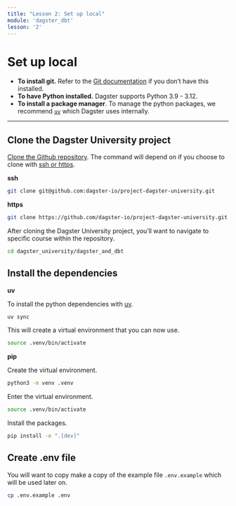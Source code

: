 ```yaml
---
title: "Lesson 2: Set up local"
module: 'dagster_dbt'
lesson: '2'
---
```


# Set up local

- **To install git.** Refer to the [Git documentation](https://github.com/git-guides/install-git) if you don’t have this installed.
- **To have Python installed.**  Dagster supports Python 3.9 - 3.12.
- **To install a package manager**. To manage the python packages, we recommend [`uv`]((https://docs.astral.sh/uv/)) which Dagster uses internally.

---

## Clone the Dagster University project

[Clone the Github repository](https://docs.github.com/en/repositories/creating-and-managing-repositories/cloning-a-repository). The command will depend on if you choose to clone with [ssh or https](https://graphite.dev/guides/git-clone-ssh-vs-https).

**ssh**

```bash
git clone git@github.com:dagster-io/project-dagster-university.git
```

**https**

```bash
git clone https://github.com/dagster-io/project-dagster-university.git
```

After cloning the Dagster University project, you’ll want to navigate to specific course within the repository.

```bash
cd dagster_university/dagster_and_dbt
```

## Install the dependencies

**uv**

To install the python dependencies with [uv](https://docs.astral.sh/uv/).

```bash
uv sync
```

This will create a virtual environment that you can now use.

```bash
source .venv/bin/activate
```

**pip**

Create the virtual environment.

```bash
python3 -m venv .venv
```

Enter the virtual environment.

```bash
source .venv/bin/activate
```

Install the packages.

```bash
pip install -e ".[dev]"
```

## Create .env file

You will want to copy make a copy of the example file `.env.example` which will be used later on.

```bash
cp .env.example .env
```
